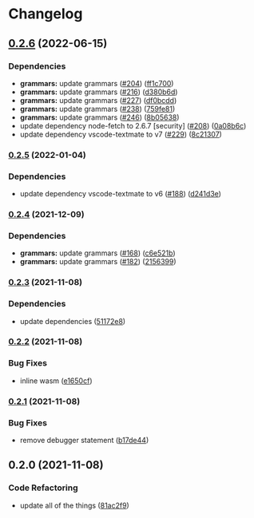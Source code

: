 # Changelog

## [0.2.6](https://github.com/YoloDev/yolodev-highlight/compare/highlight-v0.2.5...highlight-v0.2.6) (2022-06-15)


### Dependencies

* **grammars:** update grammars ([#204](https://github.com/YoloDev/yolodev-highlight/issues/204)) ([ff1c700](https://github.com/YoloDev/yolodev-highlight/commit/ff1c70031bc718a707f80fd8bea36063002ff570))
* **grammars:** update grammars ([#216](https://github.com/YoloDev/yolodev-highlight/issues/216)) ([d380b6d](https://github.com/YoloDev/yolodev-highlight/commit/d380b6dbd0294ed60e6d08920425f699fb3a62e9))
* **grammars:** update grammars ([#227](https://github.com/YoloDev/yolodev-highlight/issues/227)) ([df0bcdd](https://github.com/YoloDev/yolodev-highlight/commit/df0bcdd9cc7366f0bc693ee02138fe09d0f558b2))
* **grammars:** update grammars ([#238](https://github.com/YoloDev/yolodev-highlight/issues/238)) ([759fe81](https://github.com/YoloDev/yolodev-highlight/commit/759fe8170e4c67a6b0d67560e8821de98d1880bb))
* **grammars:** update grammars ([#246](https://github.com/YoloDev/yolodev-highlight/issues/246)) ([8b05638](https://github.com/YoloDev/yolodev-highlight/commit/8b056381dac72aa88befd5e1a7840355922fac53))
* update dependency node-fetch to 2.6.7 [security] ([#208](https://github.com/YoloDev/yolodev-highlight/issues/208)) ([0a08b6c](https://github.com/YoloDev/yolodev-highlight/commit/0a08b6c95e15642f24510c2b84182d953cf20825))
* update dependency vscode-textmate to v7 ([#229](https://github.com/YoloDev/yolodev-highlight/issues/229)) ([8c21307](https://github.com/YoloDev/yolodev-highlight/commit/8c213079ba29175bf5deae67fcf1d413684f9e60))

### [0.2.5](https://github.com/YoloDev/yolodev-highlight/compare/highlight-v0.2.4...highlight-v0.2.5) (2022-01-04)


### Dependencies

* update dependency vscode-textmate to v6 ([#188](https://github.com/YoloDev/yolodev-highlight/issues/188)) ([d241d3e](https://github.com/YoloDev/yolodev-highlight/commit/d241d3e2969ada47c4410ac1a8bf40909dbd9fcc))

### [0.2.4](https://www.github.com/YoloDev/yolodev-highlight/compare/highlight-v0.2.3...highlight-v0.2.4) (2021-12-09)


### Dependencies

* **grammars:** update grammars ([#168](https://www.github.com/YoloDev/yolodev-highlight/issues/168)) ([c6e521b](https://www.github.com/YoloDev/yolodev-highlight/commit/c6e521b86300cdafab23cb7972328c71fe14ddb2))
* **grammars:** update grammars ([#182](https://www.github.com/YoloDev/yolodev-highlight/issues/182)) ([2156399](https://www.github.com/YoloDev/yolodev-highlight/commit/2156399251226758ebab1f83321a450e3edfac80))

### [0.2.3](https://www.github.com/YoloDev/yolodev-highlight/compare/highlight-v0.2.2...highlight-v0.2.3) (2021-11-08)


### Dependencies

* update dependencies ([51172e8](https://www.github.com/YoloDev/yolodev-highlight/commit/51172e831600b3b13fce409ce2785f76b805df30))

### [0.2.2](https://www.github.com/YoloDev/yolodev-highlight/compare/highlight-v0.2.1...highlight-v0.2.2) (2021-11-08)


### Bug Fixes

* inline wasm ([e1650cf](https://www.github.com/YoloDev/yolodev-highlight/commit/e1650cfb3d1f82054177def1db2a9fdcee7d00de))

### [0.2.1](https://www.github.com/YoloDev/yolodev-highlight/compare/highlight-v0.2.0...highlight-v0.2.1) (2021-11-08)


### Bug Fixes

* remove debugger statement ([b17de44](https://www.github.com/YoloDev/yolodev-highlight/commit/b17de4475c3a0738e0c4b608317666a2797ad620))

## 0.2.0 (2021-11-08)


### Code Refactoring

* update all of the things ([81ac2f9](https://www.github.com/YoloDev/yolodev-highlight/commit/81ac2f9c1381d8f03630b4962a0efe74c11aaa5a))
